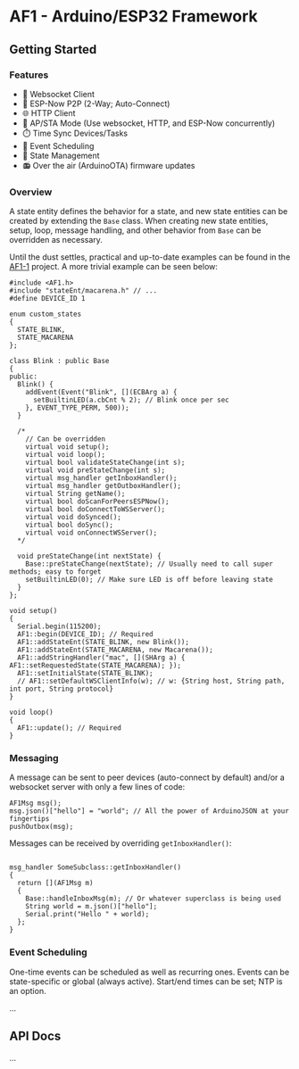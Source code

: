 # AF1 - Arduino/ESP32 Framework

## Getting Started

### Features

- :electric_plug: Websocket Client
- :handshake: ESP-Now P2P (2-Way; Auto-Connect)
- :globe_with_meridians: HTTP Client
- :arrows_counterclockwise: AP/STA Mode (Use websocket, HTTP, and ESP-Now concurrently)
- :stopwatch: Time Sync Devices/Tasks
- :calendar: Event Scheduling
- :trident: State Management
- :radio: Over the air (ArduinoOTA) firmware updates

### Overview

A state entity defines the behavior for a state, and new state entities can be created by extending the `Base` class. When creating new state entities, setup, loop, message handling, and other behavior from `Base` can be overridden as necessary.

Until the dust settles, practical and up-to-date examples can be found in the [AF1-1](https://github.com/jonshaw199/af1-1/blob/main/firmware/lights/src/main.cpp) project. A more trivial example can be seen below:

```
#include <AF1.h>
#include "stateEnt/macarena.h" // ...
#define DEVICE_ID 1

enum custom_states
{
  STATE_BLINK,
  STATE_MACARENA
};

class Blink : public Base
{
public:
  Blink() {
    addEvent(Event("Blink", [](ECBArg a) {
      setBuiltinLED(a.cbCnt % 2); // Blink once per sec
    }, EVENT_TYPE_PERM, 500));
  }

  /*
    // Can be overridden
    virtual void setup();
    virtual void loop();
    virtual bool validateStateChange(int s);
    virtual void preStateChange(int s);
    virtual msg_handler getInboxHandler();
    virtual msg_handler getOutboxHandler();
    virtual String getName();
    virtual bool doScanForPeersESPNow();
    virtual bool doConnectToWSServer();
    virtual void doSynced();
    virtual bool doSync();
    virtual void onConnectWSServer();
  */

  void preStateChange(int nextState) {
    Base::preStateChange(nextState); // Usually need to call super methods; easy to forget
    setBuiltinLED(0); // Make sure LED is off before leaving state
  }
};

void setup()
{
  Serial.begin(115200);
  AF1::begin(DEVICE_ID); // Required
  AF1::addStateEnt(STATE_BLINK, new Blink());
  AF1::addStateEnt(STATE_MACARENA, new Macarena());
  AF1::addStringHandler("mac", [](SHArg a) { AF1::setRequestedState(STATE_MACARENA); });
  AF1::setInitialState(STATE_BLINK);
  // AF1::setDefaultWSClientInfo(w); // w: {String host, String path, int port, String protocol}
}

void loop()
{
  AF1::update(); // Required
}
```

### Messaging

A message can be sent to peer devices (auto-connect by default) and/or a websocket server with only a few lines of code:

```
AF1Msg msg();
msg.json()["hello"] = "world"; // All the power of ArduinoJSON at your fingertips
pushOutbox(msg);
```

Messages can be received by overriding `getInboxHandler()`:

```

msg_handler SomeSubclass::getInboxHandler()
{
  return [](AF1Msg m)
  {
    Base::handleInboxMsg(m); // Or whatever superclass is being used
    String world = m.json()["hello"];
    Serial.print("Hello " + world);
  };
}
```

### Event Scheduling

One-time events can be scheduled as well as recurring ones. Events can be state-specific or global (always active). Start/end times can be set; NTP is an option.

...

## API Docs

...
